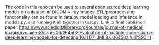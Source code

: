 The code in this repo can be used to several open source deep learning models on a dataset of DICOM X-ray images. ETL/preprocessing functionality can be found in data.py, model loading and inference in models.py, and running it all together in test.py. Link to final published paper: https://www.spiedigitallibrary.org/journals/journal-of-medical-imaging/volume-8/issue-06/064502/Evaluation-of-multiple-open-source-deep-learning-models-for-detecting/10.1117/1.JMI.8.6.064502.full?SSO=1 .
